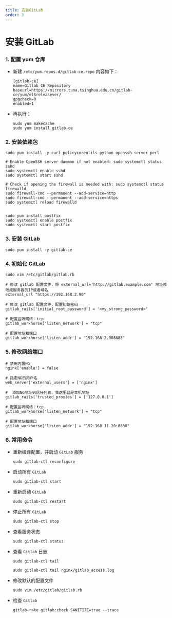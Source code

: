 ```yaml
---
title: 安装GitLab
order: 3
---
```


# 安装 GitLab

### 1. 配置 yum 仓库

- 新建 `/etc/yum.repos.d/gitlab-ce.repo` 内容如下：

  ```shell
  [gitlab-ce]
  name=Gitlab CE Repository
  baseurl=https://mirrors.tuna.tsinghua.edu.cn/gitlab-ce/yum/el$releasever/
  gpgcheck=0
  enabled=1
  ```

- 再执行：

  ```shell
  sudo yum makecache
  sudo yum install gitlab-ce
  ```

### 2. 安装依赖包

```shell
sudo yum install -y curl policycoreutils-python openssh-server perl

# Enable OpenSSH server daemon if not enabled: sudo systemctl status sshd
sudo systemctl enable sshd
sudo systemctl start sshd

# Check if opening the firewall is needed with: sudo systemctl status firewalld
sudo firewall-cmd --permanent --add-service=http
sudo firewall-cmd --permanent --add-service=https
sudo systemctl reload firewalld


sudo yum install postfix
sudo systemctl enable postfix
sudo systemctl start postfix
```

### 3. 安装 GitLab

```shell
sudo yum install -y gitlab-ce
```

### 4. 初始化 GitLab

```shell
sudo vim /etc/gitlab/gitlab.rb

# 修改 gitlab 配置文件，将 external_url='http://gitlab.example.com' 地址修改成服务器的IP或者域名
external_url "https://192.168.2.90"

# 修改 gitlab 配置文件，配置初始密码
gitlab_rails['initial_root_password'] = '<my_strong_password>'

# 配置监听网络：tcp
gitlab_workhorse['listen_network'] = "tcp"

# 配置地址和端口
gitlab_workhorse['listen_addr'] = "192.168.2.908888"
```

### 5. 修改网络端口

```shell
# 禁用内置NG
nginx['enable'] = false

# 指定NG的用户名
web_server['external_users'] = ['nginx']

#  添加NG地址到信任列表，我这里就是本机地址
gitlab_rails['trusted_proxies'] = ['127.0.0.1']

# 配置监听网络：tcp
gitlab_workhorse['listen_network'] = "tcp"

# 配置地址和端口
gitlab_workhorse['listen_addr'] = "192.168.11.20:8888"
```

### 6. 常用命令

- 重新编译配置，并启动 `GitLab` 服务

  ```shell
  sudo gitlab-ctl reconfigure
  ```

- 启动所有 `GitLab`

  ```shell
  sudo gitlab-ctl start
  ```

- 重新启动 `GitLab`

  ```shell
  sudo gitlab-ctl restart
  ```

- 停止所有 `GitLab`

  ```shell
  sudo gitlab-ctl stop
  ```

- 查看服务状态

  ```shell
  sudo gitlab-ctl status
  ```

- 查看 `Gitlab` 日志

  ```shell
  sudo gitlab-ctl tail

  sudo gitlab-ctl tail nginx/gitlab_access.log
  ```

- 修改默认的配置文件

  ```shell
  sudo vim /etc/gitlab/gitlab.rb
  ```

- 检查 `Gitlab`

  ```shell
  gitlab-rake gitlab:check SANITIZE=true --trace
  ```
